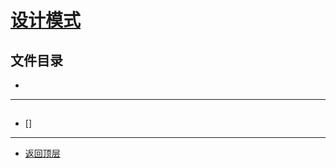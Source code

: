 
# [设计模式](../README.md)

## 文件目录

- [](#)


---------------------

## []()

- [] []()

---------------------

- [返回顶层](../README.md)